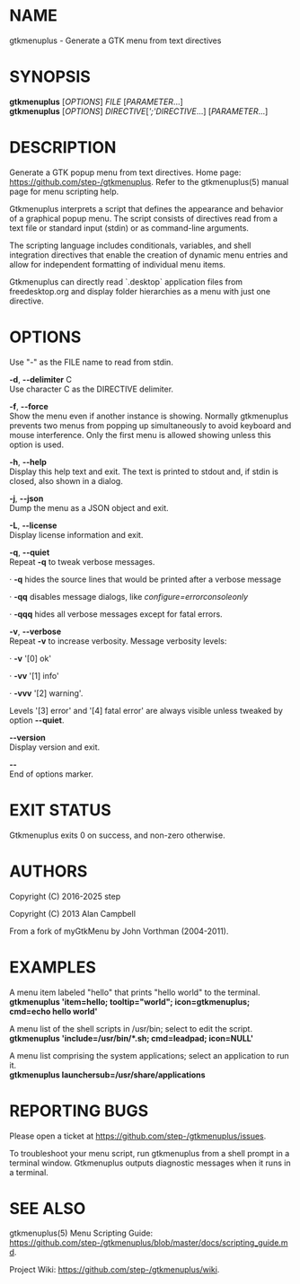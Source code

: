 # NAME

gtkmenuplus - Generate a GTK menu from text directives

# SYNOPSIS

**gtkmenuplus** \[*OPTIONS*\] *FILE* \[*PARAMETER*...\]  
**gtkmenuplus** \[*OPTIONS*\] *DIRECTIVE*\[*';'DIRECTIVE*...\]
\[*PARAMETER*...\]

# DESCRIPTION

Generate a GTK popup menu from text directives. Home page:
<https://github.com/step-/gtkmenuplus>. Refer to the gtkmenuplus(5)
manual page for menu scripting help.

Gtkmenuplus interprets a script that defines the appearance and behavior
of a graphical popup menu. The script consists of directives read from a
text file or standard input (stdin) or as command-line arguments.

The scripting language includes conditionals, variables, and shell
integration directives that enable the creation of dynamic menu entries
and allow for independent formatting of individual menu items.

Gtkmenuplus can directly read \`.desktop\` application files from
freedesktop.org and display folder hierarchies as a menu with just one
directive.

# OPTIONS

Use "-" as the FILE name to read from stdin.

**-d**, **--delimiter** C  
Use character C as the DIRECTIVE delimiter.

**-f**, **--force**  
Show the menu even if another instance is showing. Normally gtkmenuplus
prevents two menus from popping up simultaneously to avoid keyboard and
mouse interference. Only the first menu is allowed showing unless this
option is used.

**-h**, **--help**  
Display this help text and exit. The text is printed to stdout and, if
stdin is closed, also shown in a dialog.

**-j**, **--json**  
Dump the menu as a JSON object and exit.

**-L**, **--license**  
Display license information and exit.

**-q**, **--quiet**  
Repeat **-q** to tweak verbose messages.

· **-q** hides the source lines that would be printed after a verbose
message

· **-qq** disables message dialogs, like *configure=errorconsoleonly*

· **-qqq** hides all verbose messages except for fatal errors.

**-v**, **--verbose**  
Repeat **-v** to increase verbosity. Message verbosity levels:

· **-v** '\[0\] ok'

· **-vv** '\[1\] info'

· **-vvv** '\[2\] warning'.

Levels '\[3\] error' and '\[4\] fatal error' are always visible unless
tweaked by option **--quiet**.

**--version**  
Display version and exit.

**--**  
End of options marker.

# EXIT STATUS

Gtkmenuplus exits 0 on success, and non-zero otherwise.

# AUTHORS

Copyright (C) 2016-2025 step

Copyright (C) 2013 Alan Campbell

From a fork of myGtkMenu by John Vorthman (2004-2011).

# EXAMPLES

A menu item labeled "hello" that prints "hello world" to the terminal.  
**gtkmenuplus 'item=hello; tooltip="world"; icon=gtkmenuplus; cmd=echo
hello world'**

A menu list of the shell scripts in /usr/bin; select to edit the script.  
**gtkmenuplus 'include=/usr/bin/\*.sh; cmd=leadpad; icon=NULL'**

A menu list comprising the system applications; select an application to run it.  
**gtkmenuplus launchersub=/usr/share/applications**

# REPORTING BUGS

Please open a ticket at
<https://github.com/step-/gtkmenuplus/issues>.

To troubleshoot your menu script, run gtkmenuplus from a shell prompt in
a terminal window. Gtkmenuplus outputs diagnostic messages when it runs
in a terminal.

# SEE ALSO

gtkmenuplus(5) Menu Scripting Guide:
<https://github.com/step-/gtkmenuplus/blob/master/docs/scripting_guide.md>.

Project Wiki: <https://github.com/step-/gtkmenuplus/wiki>.
